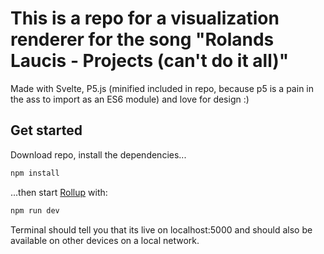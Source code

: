 # This is a repo for a visualization renderer for the song "Rolands Laucis - Projects (can't do it all)"

Made with Svelte, P5.js (minified included in repo, because p5 is a pain in the ass to import as an ES6 module) and love for design :)

## Get started

Download repo, install the dependencies...

```bash
npm install
```

...then start [Rollup](https://rollupjs.org) with:

```bash
npm run dev
```

Terminal should tell you that its live on localhost:5000 and should also be available on other devices on a local network.
